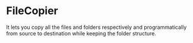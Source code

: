 # FileCopier
It lets you copy all the files and folders respectively and programmatically from source to destination while keeping the folder structure.
